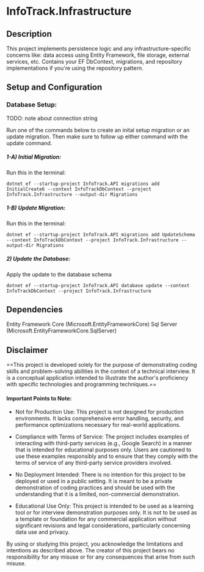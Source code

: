 # InfoTrack.Infrastructure

## Description

This project implements persistence logic and any infrastructure-specific concerns like: data access using Entity Framework, file storage, external services, etc. 
Contains your EF DbContext, migrations, and repository implementations if you're using the repository pattern.


## Setup and Configuration

### Database Setup:

TODO: note about connection string

Run one of the commands below to create an inital setup migration or an update migration. Then make sure to follow up either command with the update command.

##### 1-A) Initial Migration:

Run this in the terminal:

`dotnet ef --startup-project InfoTrack.API migrations add InitialCreate6 --context InfoTrackDbContext --project InfoTrack.Infrastructure --output-dir Migrations `

##### 1-B) Update Migration:

Run this in the terminal:

`dotnet ef --startup-project InfoTrack.API migrations add UpdateSchema --context InfoTrackDbContext --project InfoTrack.Infrastructure --output-dir Migrations`

##### 2) Update the Database:

Apply the update to the database schema

`dotnet ef --startup-project InfoTrack.API database update --context InfoTrackDbContext --project InfoTrack.Infrastructure`


## Dependencies

Entity Framework Core (Microsoft.EntityFrameworkCore)
Sql Server (Microsoft.EntityFrameworkCore.SqlServer)


## Disclaimer

==This project is developed solely for the purpose of demonstrating coding skills and problem-solving abilities in the context of a technical interview. It is a conceptual application intended to illustrate the author's proficiency with specific technologies and programming techniques.==

#### Important Points to Note:

 - Not for Production Use: This project is not designed for production environments. It lacks comprehensive error handling, security, and performance optimizations necessary for real-world applications.

 - Compliance with Terms of Service: The project includes examples of interacting with third-party services (e.g., Google Search) in a manner that is intended for educational purposes only. Users are cautioned to use these examples responsibly and to ensure that they comply with the terms of service of any third-party service providers involved.

 - No Deployment Intended: There is no intention for this project to be deployed or used in a public setting. It is meant to be a private demonstration of coding practices and should be used with the understanding that it is a limited, non-commercial demonstration.

 - Educational Use Only: This project is intended to be used as a learning tool or for interview demonstration purposes only. It is not to be used as a template or foundation for any commercial application without significant revisions and legal considerations, particularly concerning data use and privacy.

By using or studying this project, you acknowledge the limitations and intentions as described above. The creator of this project bears no responsibility for any misuse or for any consequences that arise from such misuse.